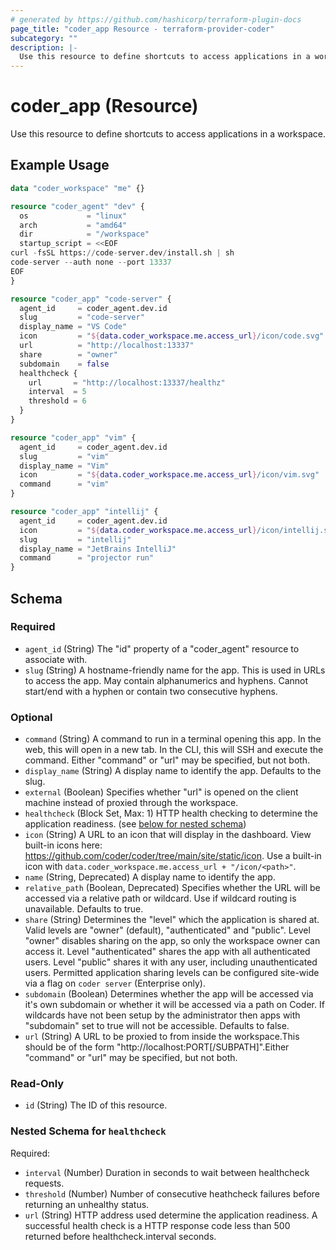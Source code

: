 ```yaml
---
# generated by https://github.com/hashicorp/terraform-plugin-docs
page_title: "coder_app Resource - terraform-provider-coder"
subcategory: ""
description: |-
  Use this resource to define shortcuts to access applications in a workspace.
---
```


# coder_app (Resource)

Use this resource to define shortcuts to access applications in a workspace.

## Example Usage

```terraform
data "coder_workspace" "me" {}

resource "coder_agent" "dev" {
  os             = "linux"
  arch           = "amd64"
  dir            = "/workspace"
  startup_script = <<EOF
curl -fsSL https://code-server.dev/install.sh | sh
code-server --auth none --port 13337
EOF
}

resource "coder_app" "code-server" {
  agent_id     = coder_agent.dev.id
  slug         = "code-server"
  display_name = "VS Code"
  icon         = "${data.coder_workspace.me.access_url}/icon/code.svg"
  url          = "http://localhost:13337"
  share        = "owner"
  subdomain    = false
  healthcheck {
    url       = "http://localhost:13337/healthz"
    interval  = 5
    threshold = 6
  }
}

resource "coder_app" "vim" {
  agent_id     = coder_agent.dev.id
  slug         = "vim"
  display_name = "Vim"
  icon         = "${data.coder_workspace.me.access_url}/icon/vim.svg"
  command      = "vim"
}

resource "coder_app" "intellij" {
  agent_id     = coder_agent.dev.id
  icon         = "${data.coder_workspace.me.access_url}/icon/intellij.svg"
  slug         = "intellij"
  display_name = "JetBrains IntelliJ"
  command      = "projector run"
}
```

<!-- schema generated by tfplugindocs -->
## Schema

### Required

- `agent_id` (String) The "id" property of a "coder_agent" resource to associate with.
- `slug` (String) A hostname-friendly name for the app. This is used in URLs to access the app. May contain alphanumerics and hyphens. Cannot start/end with a hyphen or contain two consecutive hyphens.

### Optional

- `command` (String) A command to run in a terminal opening this app. In the web, this will open in a new tab. In the CLI, this will SSH and execute the command. Either "command" or "url" may be specified, but not both.
- `display_name` (String) A display name to identify the app. Defaults to the slug.
- `external` (Boolean) Specifies whether "url" is opened on the client machine instead of proxied through the workspace.
- `healthcheck` (Block Set, Max: 1) HTTP health checking to determine the application readiness. (see [below for nested schema](#nestedblock--healthcheck))
- `icon` (String) A URL to an icon that will display in the dashboard. View built-in icons here: https://github.com/coder/coder/tree/main/site/static/icon. Use a built-in icon with `data.coder_workspace.me.access_url + "/icon/<path>"`.
- `name` (String, Deprecated) A display name to identify the app.
- `relative_path` (Boolean, Deprecated) Specifies whether the URL will be accessed via a relative path or wildcard. Use if wildcard routing is unavailable. Defaults to true.
- `share` (String) Determines the "level" which the application is shared at. Valid levels are "owner" (default), "authenticated" and "public". Level "owner" disables sharing on the app, so only the workspace owner can access it. Level "authenticated" shares the app with all authenticated users. Level "public" shares it with any user, including unauthenticated users. Permitted application sharing levels can be configured site-wide via a flag on `coder server` (Enterprise only).
- `subdomain` (Boolean) Determines whether the app will be accessed via it's own subdomain or whether it will be accessed via a path on Coder. If wildcards have not been setup by the administrator then apps with "subdomain" set to true will not be accessible. Defaults to false.
- `url` (String) A URL to be proxied to from inside the workspace.This should be of the form "http://localhost:PORT[/SUBPATH]".Either "command" or "url" may be specified, but not both.

### Read-Only

- `id` (String) The ID of this resource.

<a id="nestedblock--healthcheck"></a>
### Nested Schema for `healthcheck`

Required:

- `interval` (Number) Duration in seconds to wait between healthcheck requests.
- `threshold` (Number) Number of consecutive heathcheck failures before returning an unhealthy status.
- `url` (String) HTTP address used determine the application readiness. A successful health check is a HTTP response code less than 500 returned before healthcheck.interval seconds.
